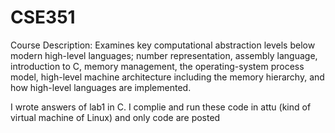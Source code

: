 # CSE351

Course Description: Examines key computational abstraction levels below modern high-level languages; number representation, assembly language, introduction to C, memory management, the operating-system process model, high-level machine architecture including the memory hierarchy, and how high-level languages are implemented.

I wrote answers of lab1 in C. I complie and run these code in attu (kind of virtual machine of Linux) and only code are posted

